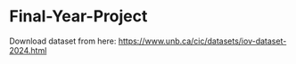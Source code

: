 # Final-Year-Project
Download dataset from here:
https://www.unb.ca/cic/datasets/iov-dataset-2024.html
